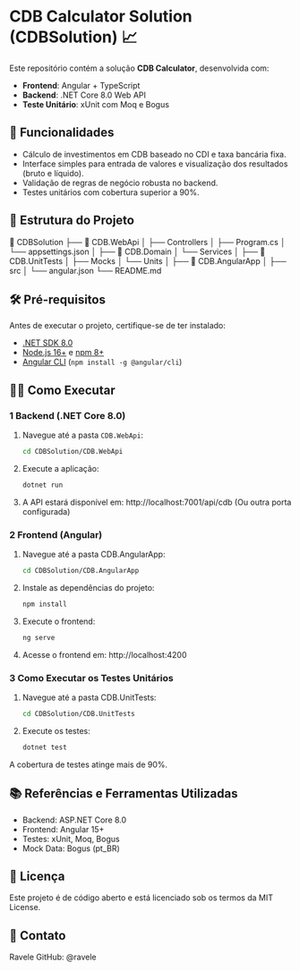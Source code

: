 # CDB Calculator Solution (CDBSolution) 📈

Este repositório contém a solução **CDB Calculator**, desenvolvida com:
- **Frontend**: Angular + TypeScript
- **Backend**: .NET Core 8.0 Web API
- **Teste Unitário**: xUnit com Moq e Bogus

## 🚀 Funcionalidades
- Cálculo de investimentos em CDB baseado no CDI e taxa bancária fixa.
- Interface simples para entrada de valores e visualização dos resultados (bruto e líquido).
- Validação de regras de negócio robusta no backend.
- Testes unitários com cobertura superior a 90%.

## 📂 Estrutura do Projeto

📂 CDBSolution 
	├── 📁 CDB.WebApi │
		├── Controllers │
		├── Program.cs │
		└── appsettings.json │
	├── 📁 CDB.Domain │
		└── Services │
	├── 📁 CDB.UnitTests │
		├── Mocks │
		└── Units │
	├── 📁 CDB.AngularApp │
		├── src │
		└── angular.json
└── README.md

## 🛠️ Pré-requisitos

Antes de executar o projeto, certifique-se de ter instalado:
- [.NET SDK 8.0](https://dotnet.microsoft.com/download)
- [Node.js 16+](https://nodejs.org) e [npm 8+](https://www.npmjs.com/)
- [Angular CLI](https://angular.io/guide/setup-local) (`npm install -g @angular/cli`)

## 🏃‍♂️ Como Executar

### 1 Backend (.NET Core 8.0)
1. Navegue até a pasta `CDB.WebApi`:  
   ```bash
   cd CDBSolution/CDB.WebApi
   
2. Execute a aplicação:
   ```bash
   dotnet run
   
3. A API estará disponível em: http://localhost:7001/api/cdb (Ou outra porta configurada)

### 2 Frontend (Angular)
1. Navegue até a pasta CDB.AngularApp:
   ```bash
   cd CDBSolution/CDB.AngularApp
   
2. Instale as dependências do projeto:
   ```bash
   npm install
   
3. Execute o frontend:
   ```bash
   ng serve
   
4. Acesse o frontend em: http://localhost:4200

### 3 Como Executar os Testes Unitários
1. Navegue até a pasta CDB.UnitTests:
   ```bash
   cd CDBSolution/CDB.UnitTests
   
2. Execute os testes:
   ```bash
   dotnet test
A cobertura de testes atinge mais de 90%.

## 📚 Referências e Ferramentas Utilizadas
- Backend: ASP.NET Core 8.0
- Frontend: Angular 15+
- Testes: xUnit, Moq, Bogus
- Mock Data: Bogus (pt_BR)

## 📝 Licença
Este projeto é de código aberto e está licenciado sob os termos da MIT License.

## 📧 Contato
Ravele
GitHub: @ravele
